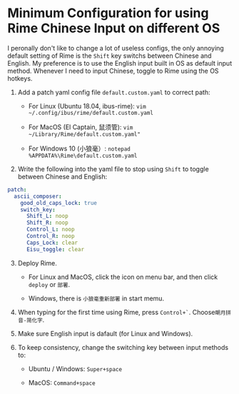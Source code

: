# Minimum Configuration for using Rime Chinese Input on different OS

I peronally don't like to change a lot of useless configs, the only annoying default setting of Rime is the `Shift` key switchs between Chinese and English. My preference is to use the English input built in OS as default input method. Whenever I need to input Chinese, toggle to Rime using the OS hotkeys.

1. Add a patch yaml config file `default.custom.yaml` to correct path:

    - For Linux (Ubuntu 18.04, ibus-rime):  `vim ~/.config/ibus/rime/default.custom.yaml`
  
    - For MacOS (El Captain, 鼠须管): `vim ~/Library/Rime/default.custom.yaml"`
  
    - For Windows 10 (小狼毫）: `notepad %APPDATA%\Rime\default.custom.yaml`
  
2. Write the following into the yaml file to stop using `Shift` to toggle between Chinese and English:

```yaml
patch:
  ascii_composer:
    good_old_caps_lock: true
    switch_key:
      Shift_L: noop
      Shift_R: noop
      Control_L: noop
      Control_R: noop
      Caps_Lock: clear
      Eisu_toggle: clear
```

3. Deploy Rime.

    - For Linux and MacOS, click the icon on menu bar, and then click `deploy` or `部署`.
  
    - Windows, there is `小狼毫重新部署` in start memu.

4. When typing for the first time using Rime, press `` Control+` ``. Choose`朙月拼音-简化字`.

5. Make sure English input is dafault (for Linux and Windows).

6. To keep consistency, change the switching key between input methods to:

    - Ubuntu / Windows: `Super+space`
  
    - MacOS: `Command+space`
